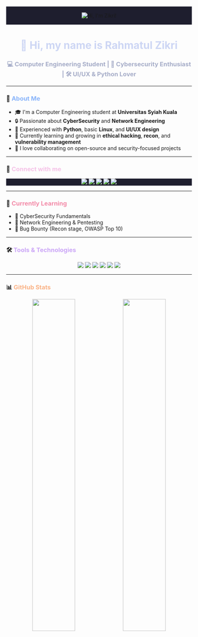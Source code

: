 <!-- Header Gif -->
<p align="center" style="background-color:#1E1E2E; padding: 16px;">
  <img src="https://user-images.githubusercontent.com/10498744/210012254-234538ff-d198-48aa-8964-37e6fd45d227.gif" alt="Hi, I'm Zikri!" />
</p>

<!-- Title -->
<h1 align="center" style="color:#CDD6F4;">👋 Hi, my name is Rahmatul Zikri</h1>

<!-- Bio -->
<h3 align="center" style="color:#A6ADC8;">💻 Computer Engineering Student | 🔐 Cybersecurity Enthusiast | 🛠️ UI/UX & Python Lover</h3>

---

### 🚀 <span style="color:#89B4FA">About Me</span>

- 🎓 I'm a Computer Engineering student at **Universitas Syiah Kuala**
- 🔒 Passionate about **CyberSecurity** and **Network Engineering**
- 🐍 Experienced with **Python**, basic **Linux**, and **UI/UX design**
- 🌱 Currently learning and growing in **ethical hacking**, **recon**, and **vulnerability management**
- 💬 I love collaborating on open-source and security-focused projects

---

### 🔗 <span style="color:#F5C2E7">Connect with me</span>

<p align="center" style="background-color:#1E1E2E;">
  <a href="https://github.com/meowlaxe" target="_blank">
    <img src="https://img.shields.io/badge/GitHub-1E1E2E?logo=github&logoColor=white&style=for-the-badge" />
  </a>
  <a href="https://www.instagram.com/rhmtlzikri" target="_blank">
    <img src="https://img.shields.io/badge/Instagram-F5C2E7?logo=instagram&logoColor=white&style=for-the-badge" />
  </a>
  <a href="https://www.linkedin.com/in/rahmatul-zikri-b8451126b" target="_blank">
    <img src="https://img.shields.io/badge/LinkedIn-89B4FA?logo=linkedin&logoColor=white&style=for-the-badge" />
  </a>
  <a href="https://app.hackthebox.com/profile" target="_blank">
    <img src="https://img.shields.io/badge/HackTheBox-A6E3A1?logo=hackthebox&logoColor=white&style=for-the-badge" />
  </a>
  <a href="https://tryhackme.com/p/VanGoosewing" target="_blank">
    <img src="https://img.shields.io/badge/TryHackMe-94E2D5?logo=tryhackme&logoColor=white&style=for-the-badge" />
  </a>
</p>

---

### 🧠 <span style="color:#F38BA8">Currently Learning</span>

- 📘 CyberSecurity Fundamentals
- 🧩 Network Engineering & Pentesting
- 🧪 Bug Bounty (Recon stage, OWASP Top 10)

---

### 🛠️ <span style="color:#CBA6F7">Tools & Technologies</span>

<p align="center">
  <img src="https://img.shields.io/badge/Arch-1793D1?logo=arch-linux&logoColor=fff&style=for-the-badge" />
  <img src="https://img.shields.io/badge/Windows-0078D6?style=for-the-badge&logo=windows&logoColor=white" />
  <img src="https://img.shields.io/badge/python-89B4FA?style=for-the-badge&logo=python&logoColor=ffdd54" />
  <img src="https://img.shields.io/badge/GDScript-CBA6F7?style=for-the-badge&logo=godotengine&logoColor=white" />
  <img src="https://img.shields.io/badge/VSCode-94E2D5?style=for-the-badge&logo=visual-studio-code&logoColor=white" />
  <img src="https://img.shields.io/badge/Obsidian-F5C2E7?style=for-the-badge&logo=obsidian&logoColor=white" />
</p>

---

### 📊 <span style="color:#FAB387">GitHub Stats</span>

<p align="center">
  <img width="48%" src="https://github-readme-stats.vercel.app/api?username=meowlaxe&theme=catppuccin&hide_title=false&hide_rank=false&show_icons=true&include_all_commits=true&count_private=true&line_height=23" />
  <img width="48%" src="https://github-readme-stats.vercel.app/api/top-langs?username=meowlaxe&theme=catppuccin&hide_title=false&layout=compact&langs_count=6&hide_progress=false&card_width=400" />
</p>
